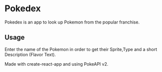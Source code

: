 # Pokedex

Pokedex is an app to look up Pokemon from the popular franchise.

## Usage

Enter the name of the Pokemon in order to get their Sprite,Type and a short Description (Flavor Text).

Made with create-react-app and using PokeAPI v2.
